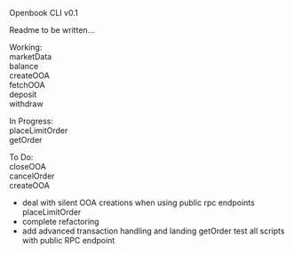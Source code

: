 <p>
Openbook CLI v0.1

Readme to be written...

Working:  
marketData  
balance  
createOOA  
fetchOOA  
deposit  
withdraw  

In Progress:  
placeLimitOrder  
getOrder  

To Do:  
closeOOA  
cancelOrder  
createOOA
- deal with silent OOA creations when using public rpc endpoints 
placeLimitOrder
- complete refactoring
- add advanced transaction handling and landing
getOrder
test all scripts with public RPC endpoint
</p>